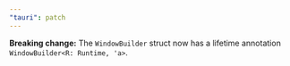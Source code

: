```yaml
---
"tauri": patch
---
```


**Breaking change:** The `WindowBuilder` struct now has a lifetime annotation `WindowBuilder<R: Runtime, 'a>`.
